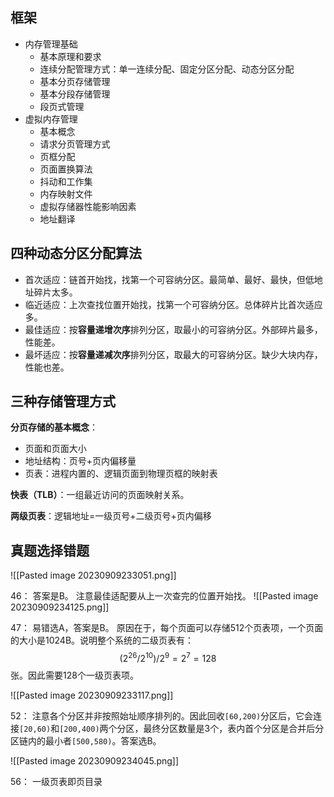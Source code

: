 
## 框架

- 内存管理基础
	- 基本原理和要求
	- 连续分配管理方式：单一连续分配、固定分区分配、动态分区分配
	- 基本分页存储管理
	- 基本分段存储管理
	- 段页式管理
- 虚拟内存管理
	- 基本概念
	- 请求分页管理方式
	- 页框分配
	- 页面置换算法
	- 抖动和工作集
	- 内存映射文件
	- 虚拟存储器性能影响因素
	- 地址翻译

## 四种动态分区分配算法

- 首次适应：链首开始找，找第一个可容纳分区。最简单、最好、最快，但低地址碎片太多。
- 临近适应：上次查找位置开始找，找第一个可容纳分区。总体碎片比首次适应多。
- 最佳适应：按**容量递增次序**排列分区，取最小的可容纳分区。外部碎片最多，性能差。
- 最坏适应：按**容量递减次序**排列分区，取最大的可容纳分区。缺少大块内存，性能也差。

## 三种存储管理方式

**分页存储的基本概念**：
- 页面和页面大小
- 地址结构：页号+页内偏移量
- 页表：进程内置的、逻辑页面到物理页框的映射表

**快表（TLB）**：一组最近访问的页面映射关系。

**两级页表**：逻辑地址=一级页号+二级页号+页内偏移

## 真题选择错题

![[Pasted image 20230909233051.png]]

46：
答案是B。
注意最佳适配要从上一次查完的位置开始找。
![[Pasted image 20230909234125.png]]

47：
易错选A，答案是B。
原因在于，每个页面可以存储512个页表项，一个页面的大小是1024B。说明整个系统的二级页表有：
$$
(2^{26}/2^{10})/2^9=2^7=128
$$
张。因此需要128个一级页表项。

![[Pasted image 20230909233117.png]]

52：
注意各个分区并非按照始址顺序排列的。因此回收`[60,200)`分区后，它会连接`[20,60)`和`[200,400)`两个分区，最终分区数量是3个，表内首个分区是合并后分区链内的最小者`[500,580)`。答案选B。

![[Pasted image 20230909234045.png]]

56：
一级页表即页目录